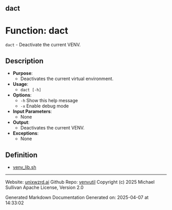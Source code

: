 ## dact
# Function: dact
`dact` - Deactivate the current VENV.
## Description
- **Purpose**: 
  - Deactivates the current virtual environment.
- **Usage**: 
  - `dact [-h]`
- **Options**: 
  - `-h`   Show this help message
  - `-x`   Enable debug mode
- **Input Parameters**: 
  - None
- **Output**: 
  - Deactivates the current VENV.
- **Exceptions**: 
  - None

## Definition 

* [venv_lib.sh](../venv_lib_sh.md)
---

Website: [unixwzrd.ai](https://unixwzrd.ai)
Github Repo: [venvutil](https://github.com/unixwzrd/venvutil)
Copyright (c) 2025 Michael Sullivan
Apache License, Version 2.0

Generated Markdown Documentation
Generated on: 2025-04-07 at 14:33:02
